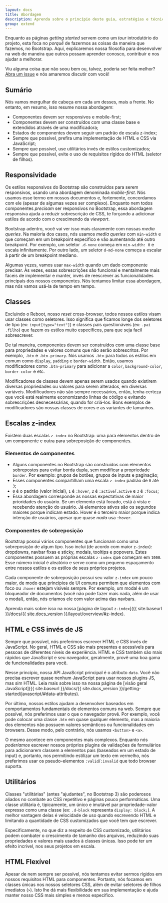 ```yaml
---
layout: docs
title: Abordagem
description: Aprenda sobre o princípio deste guia, estratégias e técnicas usadas para construir e manter o Bootstrap de forma que você possa extender e customizá-lo mais facilmente.
group: extend
---
```


Enquanto as páginas _getting started_ servem como um _tour_ introdutório do projeto, esta foca no _porquê_ de fazermos as coisas da maneira que fazemos, no Bootstrap. Aqui, explicaremos nossa filosofia para desenvolver na web de maneira que outros possam aprender conosco, contribuir e nos ajudar a melhorar.

Viu alguma coisa que não soou bem ou, talvez, poderia ser feita melhor? [Abra um issue](https://github.com/twbs/bootstrap/issues/new) e nós amaremos discutir com você!

## Sumário

Nós vamos mergulhar de cabeça em cada um desses, mais a frente. No entanto, em resumo, isso resume nossa abordagem:

- Componentes devem ser responsivos e mobile-first;
- Componentes devem ser construídos com uma classe base e extendidos através de uma modificadora;
- Estados de componentes devem seguir um padrão de escala z-index;
- Sempre que possível, prefira uma implementação de HTML e CSS via JavaScript;
- Sempre que possível, use utilitários invés de estilos customizados;
- Sempre que possível, evite o uso de requisitos rígidos do HTML (seletor de filhos).

## Responsividade

Os estilos responsivos do Bootstrap são construídos para serem responsivos, usando uma abordagem denominada _mobile-first_. Nós usamos esse termo em nossos documentos e, fortemente, concordamos com ele (apesar de algumas vezes ser complexo). Enquanto nem todos componentes _precisam_ ser responsivos no Bootstrap, essa abordagem responsiva ajuda a reduzir sobrescrição de CSS, te forçando a adicionar estilos de acordo com o crescimendo da _viewport_.

Bootstrap adentro, você vai ver isso mais claramente com nossas _media queries_. Na maioria dos casos, nós usamos _media queries_ com `min-width` e que começam em um breakpoint específico e vão aumentando até outro breakpoint. Por exemplo, um seletor `.d-none` começa em `min-width: 0` e escala infinitamente. Por outro lado, um seletor `d-md-none` começa a escalar à partir de um breakpoint mediano.

Algumas vezes, vamos usar `max-width` quando um dado componente precisar. Às vezes, essas sobrescrições são funcional e mentalmente mais fáceis de implementar e manter, invés de reescrever as funcionalidades principais dos nossos componentes. Nós tentamos limitar essa abordagem, mas nós vamos usá-la de tempo em tempo.

## Classes

Excluindo o Reboot, nosso _reset_ cross-browser, todos nossos estilos visam usar classes como seletores. Isso significa que ficamos longe dos seletores de tipo (ex: `input[type="text"]`) e classes pais questionáveis (ex: `.pai .filho`) que fazem os estilos muito específicos, para que seja facil sobrescrever.

De tal maneira, componentes devem ser construídos com uma classe base para propriedades e valores comuns que não serão sobrescritos. Por exemplo, `.btn` e `.btn-primary`. Nós usamos `.btn` para todos os estilos em comum como `display`, `padding` e `border-width`. Então, usamos modificadores como `.btn-primary` para adicionar a `color`, `background-color`, `border-color` e etc.

Modificadores de classes devem apenas serem usados quando existirem diversas propriedades ou valores para serem alterados, em diversas variáveis. Modificadores não são sempre necessários, então, tenha certeza que você está realmente economizando linhas de código e evitando sobrescrições desnecessárias, quando for criá-los. Bons exemplos de modificadores são nossas classes de cores e as variantes de tamanhos.

## Escalas z-index

Existem duas escalas `z-index` no Bootstrap: uma para elementos dentro de um componente e outra para sobreposição de componentes.

### Elementos de componentes

- Alguns componentes no Bootstrap são construídos com elementos sobrepostos para evitar borda dupla, sem modificar a propriedade `border`. Por exemplo: grupos de botões, grupos de inputs e paginação;
- Esses componentes compartilham uma escala `z-index` padrão de `0` até `3`;
- `0` é o padrão (valor inicial), `1` é `:hover`, `2` é `:active`/`.active` e `3` é `:focus`;
- Essa abordagem corresponde as nossas expectativas de maior prioridades do usuário. Se um elemento está focado, está à vista e recebendo atenção do usuário. Já elementos ativos são os segundos maiores porque indicam estado. Hover é o terceiro maior porque indica intenção de usuários, apesar que quase _nada_ usa `:hover`.

### Componentes de sobreposição

Bootstrap possui vários componentes que funcionam como uma sobreposição de algum tipo. Isso inclui (de acordo com maior `z-index`): dropdowns, navbar fixas e sticky, modais, tooltips e popovers. Estes componentes possuem as próprias escalas `z-index` que começam em `1000`. Esse número inicial é aleatório e serve como um pequeno espaçamento entre nossos estilos e os estilos de seus próprios projetos.

Cada componente de sobreposição possui seu valor `z-index` um pouco maior, de modo que princípios de UI comuns permitem que elementos com foco ou `:hover` estejam visíveis sempre. Por exemplo, um modal é um bloqueador de documentos (você não pode fazer mais nada, além de usar o modal), então, nós criamos ele com valor acima das navbars.

Aprenda mais sobre isso na nossa [página de layout `z-index`]({{ site.baseurl }}/docs/{{ site.docs_version }}/layout/overview/#z-index).

## HTML e CSS invés de JS

Sempre que possível, nós preferimos escrever HTML e CSS invés de JavaScript. No geral, HTML e CSS são mais presentes e acessívels para pessoas de diferentes níveis de experiência. HTML e CSS também são mais rápidos que JavaScript e seu navegador, geralmente, provê uma boa gama de funcionalidades para você.

Nesse princípio, nossa API JavaScript principal é o atributo `data`. Você não precisa escrever quase nenhum JavaScript para usar nossos plugins JS, mas sim HTML. Leia mais sobre isso na nossa página de [visão geral JavaScript]({{ site.baseurl }}/docs/{{ site.docs_version }}/getting-started/javascript/#data-attributes).

Por último, nossos estilos ajudam a desenvolver baseados em comportamentos fundamentais de elementos comuns na web. Sempre que possível, nós preferimos usar o que o navegador provê. Por exemplo, você pode colocar uma classe `.btn` em quase qualquer elemento, mas a maioria dos elementos não possuem valores semânticos ou funcionalidades em browsers. Desse modo, pelo contrário, nós usamos `<button>` e `<a>`.

O mesmo acontece em componentes mais complexos. Enquanto nós *poderíamos* escrever nossos próprios plugins de validações de formulários para adicionarem classem a elementos pais (baseados em um estado de input) e, portanto, nos permitindo estilizar um texto em vermelho, nós preferimos usar os pseudo-elementos `:valid`/`:invalid` que todo browser suporta.

## Utilitários

Classes "utilitárias" (antes "ajudantes", no Bootstrap 3) são poderosos aliados no combate ao CSS repetitivo e páginas pouco performáticas. Uma classe utilitária é, tipicamente, um único e imutável par propriedade-valor expresso como uma classe (ex: `.d-block` representa `display: block;`). A melhor vantagem delas é velocidade de uso quando escrevendo HTML e limitando a quantidade de CSS customizados que você tem que escrever.

Especificamente, no que diz a respeito de CSS customizado, utilitários podem combater o crescimento de tamanho dos arquivos, reduzindo suas propriedades e valores mais usados à classes únicas. Isso pode ter um efeito incrível, nos seus projetos em escala.

## HTML Flexível

Apesar de nem sempre ser possível, nós tentamos evitar sermos rígidos em nossos requisitos HTML para componentes. Portanto, nós focamos em classes únicas nos nossos seletores CSS, além de evitar seletores de filhos imediatos (`>`). Isto lhe dá mais flexibilidade em sua implementação e ajuda manter nosso CSS mais simples e menos específico.

